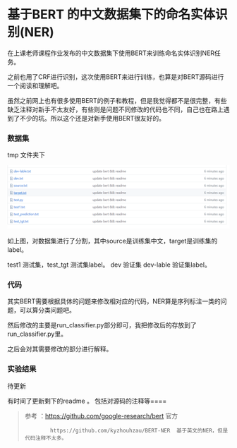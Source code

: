 # 基于BERT 的中文数据集下的命名实体识别(NER)



在上课老师课程作业发布的中文数据集下使用BERT来训练命名实体识别NER任务。

之前也用了CRF进行识别，这次使用BERT来进行训练，也算是对BERT源码进行一个阅读和理解吧。

虽然之前网上也有很多使用BERT的例子和教程，但是我觉得都不是很完整，有些缺乏注释对新手不太友好，有些则是问题不同修改的代码也不同，自己也在路上遇到了不少的坑。所以这个还是对新手使用BERT很友好的。

### 数据集

tmp 文件夹下

![1553264280882](images\1553264280882.png)

如上图，对数据集进行了分割，其中source是训练集中文，target是训练集的label。

test1 测试集，test_tgt 测试集label。     dev 验证集   dev-lable 验证集label。

### 代码

其实BERT需要根据具体的问题来修改相对应的代码，NER算是序列标注一类的问题，可以算分类问题吧。

然后修改的主要是run_classifier.py部分即可，我把修改后的存放到了run_classifier.py里。

之后会对其需要修改的部分进行解释。



### 实验结果

待更新





有时间了更新剩下的readme 。 包括对源码的注释等====





> 参考 ：https://github.com/google-research/bert   官方
>
>             https://github.com/kyzhouhzau/BERT-NER  基于英文的NER，但是代码注释不太多。